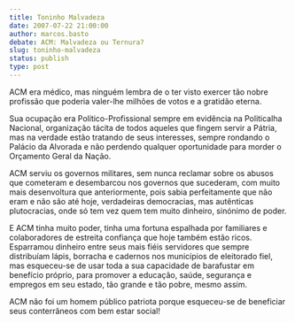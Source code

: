 ```yaml
---
title: Toninho Malvadeza
date: 2007-07-22 21:00:00
author: marcos.basto
debate: ACM: Malvadeza ou Ternura?
slug: toninho-malvadeza
status: publish 
type: post
---
```


ACM era médico, mas ninguém lembra de o ter visto exercer tão nobre profissão que poderia valer-lhe milhões de votos e a gratidão eterna.  

Sua ocupação era Político-Profissional sempre em evidência na Politicalha Nacional, organização tácita de todos aqueles que fingem servir a Pátria, mas na verdade estão tratando de seus interesses, sempre rondando o Palácio da Alvorada e não perdendo qualquer oportunidade para morder o Orçamento Geral da Nação.  

ACM serviu os governos militares, sem nunca reclamar sobre os abusos que cometeram e desembarcou nos governos que sucederam, com muito mais desenvoltura que anteriormente, pois sabia perfeitamente que não eram e não são até hoje, verdadeiras democracias, mas autênticas plutocracias, onde só tem vez quem tem muito dinheiro, sinónimo de poder.  

E ACM tinha muito poder, tinha uma fortuna espalhada por familiares e colaboradores de estreita confiança que hoje também estão ricos. Esparramou dinheiro entre seus mais fiéis servidores que sempre distribuíam lápis, borracha e cadernos nos municípios de eleitorado fiel, mas esqueceu-se de usar toda a sua capacidade de barafustar em benefício próprio, para promover a educação, saúde, segurança e empregos em seu estado, tão grande e tão pobre, mesmo assim.   

ACM não foi um homem público patriota porque esqueceu-se de beneficiar seus conterrâneos com bem estar social!
